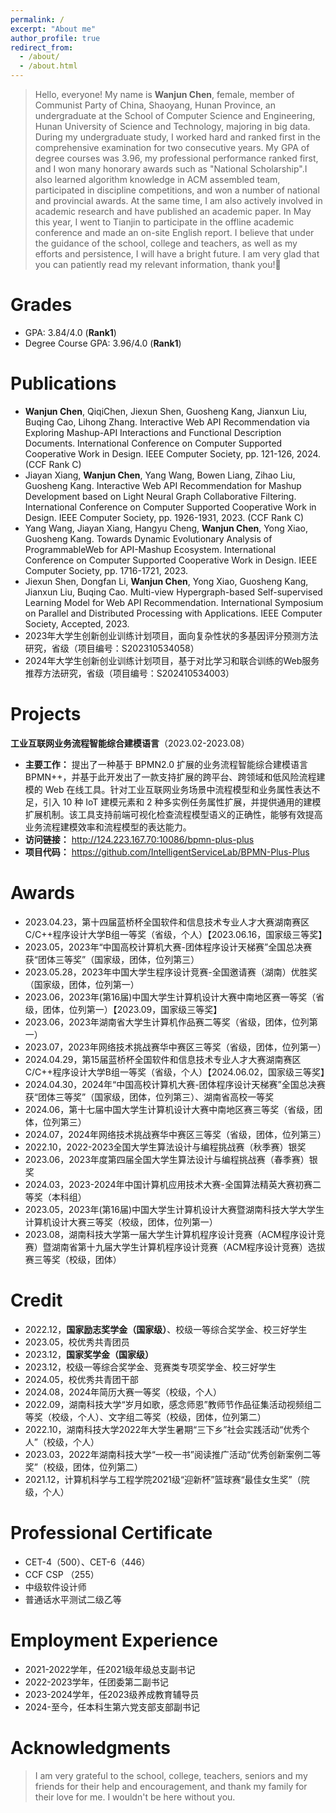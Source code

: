 ```yaml
---
permalink: /
excerpt: "About me"
author_profile: true
redirect_from: 
  - /about/
  - /about.html
---
```


> Hello, everyone! My name is **Wanjun Chen**, female, member of Communist Party of China, Shaoyang, Hunan Province, an undergraduate at the School of Computer Science and Engineering, Hunan University of Science and Technology, majoring in big data. During my undergraduate study, I worked hard and ranked first in the comprehensive examination for two consecutive years. My GPA of degree courses was 3.96, my professional performance ranked first, and I won many honorary awards such as "National Scholarship".I also learned algorithm knowledge in ACM assembled team, participated in discipline competitions, and won a number of national and provincial awards. At the same time, I am also actively involved in academic research and have published an academic paper. In May this year, I went to Tianjin to participate in the offline academic conference and made an on-site English report. I believe that under the guidance of the school, college and teachers, as well as my efforts and persistence, I will have a bright future. I am very glad that you can patiently read my relevant information, thank you!💖

# Grades
+ GPA: 3.84/4.0 (**Rank1**) 
+ Degree Course GPA: 3.96/4.0 (**Rank1**)

# Publications
+ **Wanjun Chen**, QiqiChen, Jiexun Shen, Guosheng Kang, Jianxun Liu, Buqing Cao, Lihong Zhang. Interactive Web API Recommendation via Exploring Mashup-API Interactions and Functional Description Documents. International Conference on Computer Supported Cooperative Work in Design. IEEE Computer Society, pp. 121-126, 2024. (CCF Rank C)
+ Jiayan Xiang, **Wanjun Chen**, Yang Wang, Bowen Liang, Zihao Liu, Guosheng Kang. Interactive Web API Recommendation for Mashup Development based on Light Neural Graph Collaborative Filtering. International Conference on Computer Supported Cooperative Work in Design. IEEE Computer Society, pp. 1926-1931, 2023. (CCF Rank C)
+ Yang Wang, Jiayan Xiang, Hangyu Cheng, **Wanjun Chen**, Yong Xiao, Guosheng Kang. Towards Dynamic Evolutionary Analysis of ProgrammableWeb for API-Mashup Ecosystem. International Conference on Computer Supported Cooperative Work in Design. IEEE Computer Society, pp. 1716-1721, 2023.
+ Jiexun Shen, Dongfan Li, **Wanjun Chen**, Yong Xiao, Guosheng Kang, Jianxun Liu, Buqing Cao. Multi-view Hypergraph-based Self-supervised Learning Model for Web API Recommendation. International Symposium on Parallel and Distributed Processing with Applications. IEEE Computer Society, Accepted, 2023.
+ 2023年大学生创新创业训练计划项目，面向复杂性状的多基因评分预测方法研究，省级（项目编号：S202310534058）
+ 2024年大学生创新创业训练计划项目，基于对比学习和联合训练的Web服务推荐方法研究，省级（项目编号：S202410534003）

# Projects
**工业互联网业务流程智能综合建模语言**（2023.02-2023.08）

+ **主要工作：** 提出了一种基于 BPMN2.0 扩展的业务流程智能综合建模语言 BPMN++，并基于此开发出了一款支持扩展的跨平台、跨领域和低风险流程建模的 Web 在线工具。针对工业互联网业务场景中流程模型和业务属性表达不足，引入 10 种 IoT 建模元素和 2 种多实例任务属性扩展，并提供通用的建模扩展机制。该工具支持前端可视化检查流程模型语义的正确性，能够有效提高业务流程建模效率和流程模型的表达能力。
+ **访问链接：** http://124.223.167.70:10086/bpmn-plus-plus
+ **项目代码：** https://github.com/IntelligentServiceLab/BPMN-Plus-Plus

# Awards
+ 2023.04.23，第十四届蓝桥杯全国软件和信息技术专业人才大赛湖南赛区C/C++程序设计大学B组一等奖（省级，个人）【2023.06.16，国家级三等奖】
+ 2023.05，2023年“中国高校计算机大赛-团体程序设计天梯赛”全国总决赛获“团体三等奖”（国家级，团体，位列第三）
+ 2023.05.28，2023年中国大学生程序设计竞赛-全国邀请赛（湖南）优胜奖（国家级，团体，位列第一）
+ 2023.06，2023年(第16届)中国大学生计算机设计大赛中南地区赛一等奖（省级，团体，位列第一）【2023.09，国家级三等奖】
+ 2023.06，2023年湖南省大学生计算机作品赛二等奖（省级，团体，位列第一）
+ 2023.07，2023年网络技术挑战赛华中赛区三等奖（省级，团体，位列第一）
+ 2024.04.29，第15届蓝桥杯全国软件和信息技术专业人才大赛湖南赛区C/C++程序设计大学B组一等奖（省级，个人）【2024.06.02，国家级三等奖】
+ 2024.04.30，2024年“中国高校计算机大赛-团体程序设计天梯赛”全国总决赛获“团体三等奖”（国家级，团体，位列第三）、湖南省高校一等奖
+ 2024.06，第十七届中国大学生计算机设计大赛中南地区赛三等奖（省级，团体，位列第三）
+ 2024.07，2024年网络技术挑战赛华中赛区三等奖（省级，团体，位列第三）
+ 2022.10，2022-2023全国大学生算法设计与编程挑战赛（秋季赛）银奖
+ 2023.06，2023年度第四届全国大学生算法设计与编程挑战赛（春季赛）银奖
+ 2024.03，2023-2024年中国计算机应用技术大赛-全国算法精英大赛初赛二等奖（本科组）
+ 2023.05，2023年(第16届)中国大学生计算机设计大赛暨湖南科技大学大学生计算机设计大赛三等奖（校级，团体，位列第一）
+ 2023.08，湖南科技大学第一届大学生计算机程序设计竞赛（ACM程序设计竞赛）暨湖南省第十九届大学生计算机程序设计竞赛（ACM程序设计竞赛）选拔赛三等奖（校级，团体）

# Credit
+ 2022.12，**国家励志奖学金（国家级）**、校级一等综合奖学金、校三好学生
+ 2023.05，校优秀共青团员
+ 2023.12，**国家奖学金（国家级）**
+ 2023.12，校级一等综合奖学金、竞赛类专项奖学金、校三好学生
+ 2024.05，校优秀共青团干部
+ 2024.08，2024年简历大赛一等奖（校级，个人）
+ 2022.09，湖南科技大学“岁月如歌，感念师恩”教师节作品征集活动视频组二等奖（校级，个人）、文字组二等奖（校级，团体，位列第二）
+ 2022.10，湖南科技大学2022年大学生暑期“三下乡”社会实践活动“优秀个人”（校级，个人）
+ 2023.03，2022年湖南科技大学“一校一书”阅读推广活动“优秀创新案例二等奖”（校级，团体，位列第二）
+ 2021.12，计算机科学与工程学院2021级“迎新杯”篮球赛“最佳女生奖”（院级，个人）

# Professional Certificate
- CET-4（500）、CET-6（446）
- CCF CSP （255）
- 中级软件设计师
- 普通话水平测试二级乙等

# Employment Experience
+ 2021-2022学年，任2021级年级总支副书记
+ 2022-2023学年，任团委第二副书记
+ 2023-2024学年，任2023级养成教育辅导员
+ 2024-至今，任本科生第六党支部支部副书记

# Acknowledgments
> I am very grateful to the school, college, teachers, seniors and my friends for their help and encouragement, and thank my family for their love for me. I wouldn't be here without you.




